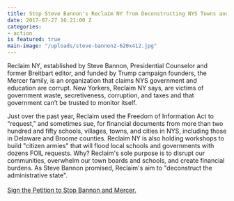 ```yaml
---
title: Stop Steve Bannon's Reclaim NY from Deconstructing NYS Towns and Schools
date: 2017-07-27 16:21:00 Z
categories:
- action
is featured: true
main-image: "/uploads/steve-bannon2-620x412.jpg"
---
```


Reclaim NY, established by Steve Bannon, Presidential Counselor and former Breitbart editor, and funded by Trump campaign founders, the Mercer family, is an organization that claims NYS government and education are corrupt. New Yorkers, Reclaim NY says, are victims of government waste, secretiveness, corruption, and taxes and that government can’t be trusted to monitor itself.

Just over the past year, Reclaim used the Freedom of Information Act to “request,” and sometimes sue, for financial documents from more than two hundred and fifty schools, villages, towns, and cities in NYS, including those in Delaware and Broome counties. Reclaim NY is also holding workshops to build "citizen armies" that will flood local schools and governments with dozens FOIL requests. Why? Reclaim's sole purpose is to disrupt our communities, overwhelm our town boards and schools, and create financial burdens. As Steve Bannon promised, Reclaim's aim to "deconstruct the administrative state".\
[\
Sign the Petition to Stop Bannon and Mercer.](https://www.change.org/p/brandon-muir-reclaim-ny-stop-steve-bannon-s-reclaim-ny-from-deconstructing-nys-towns-and-schools-d7c22c46-419a-4406-8cfe-7181841ef581)